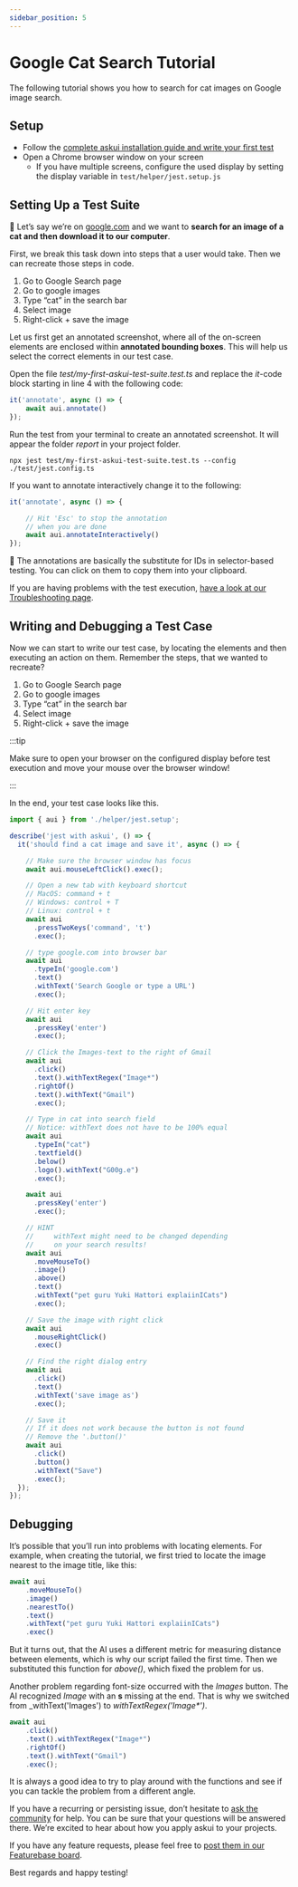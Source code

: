 ```yaml
---
sidebar_position: 5
---
```


# Google Cat Search Tutorial

The following tutorial shows you how to search for cat images on Google image search.

## Setup

* Follow the <a href="../Getting%20Started/getting-started" target="_blank">complete askui installation guide and write your first test</a>
* Open a Chrome browser window on your screen
  * If you have multiple screens, configure the used display by setting the display variable in `test/helper/jest.setup.js`

## Setting Up a Test Suite

💭 Let’s say we’re on [google.com](http://google.com) and we want to **search for an image of a cat and then download it to our computer**.

First, we break this task down into steps that a user would take. Then we can recreate those steps in code.

1. Go to Google Search page 
2. Go to google images
3. Type “cat” in the search bar
4. Select image
5. Right-click + save the image

Let us first get an annotated screenshot, where all of the on-screen elements are enclosed within **annotated bounding boxes**. This will help us select the correct elements in our test case.

Open the file _test/my-first-askui-test-suite.test.ts_ and replace the *it*-code block starting in line 4 with the following code:

```typescript
it('annotate', async () => {
    await aui.annotate()
});
```

Run the test from your terminal to create an annotated screenshot. It will appear the folder _report_ in your project folder.

```shell
npx jest test/my-first-askui-test-suite.test.ts --config ./test/jest.config.ts
```

If you want to annotate interactively change it to the following:

```typescript
it('annotate', async () => {

    // Hit 'Esc' to stop the annotation
    // when you are done
    await aui.annotateInteractively()
});
```

📌 The annotations are basically the substitute for IDs in selector-based testing. 
You can click on them to copy them into your clipboard.

If you are having problems with the test execution, [have a look at our Troubleshooting page](../07-Troubleshooting/index.md).

## Writing and Debugging a Test Case

Now we can start to write our test case, by locating the elements and then executing an action on them. Remember the steps, that we wanted to recreate?

1. Go to Google Search page 
2. Go to google images
3. Type “cat” in the search bar
4. Select image
5. Right-click + save the image

:::tip

Make sure to open your browser on the configured display before test execution and move your mouse over the browser window!

:::

In the end, your test case looks like this.

```typescript
import { aui } from './helper/jest.setup';

describe('jest with askui', () => {
  it('should find a cat image and save it', async () => {

    // Make sure the browser window has focus
    await aui.mouseLeftClick().exec();

    // Open a new tab with keyboard shortcut
    // MacOS: command + t
    // Windows: control + T
    // Linux: control + t
    await aui
      .pressTwoKeys('command', 't')
      .exec();

    // type google.com into browser bar
    await aui
      .typeIn('google.com')
      .text()
      .withText('Search Google or type a URL')
      .exec();

    // Hit enter key
    await aui
      .pressKey('enter')
      .exec();

    // Click the Images-text to the right of Gmail
    await aui
      .click()
      .text().withTextRegex("Image*")
      .rightOf()
      .text().withText("Gmail")
      .exec();

    // Type in cat into search field
    // Notice: withText does not have to be 100% equal
    await aui
      .typeIn("cat")
      .textfield()
      .below()
      .logo().withText("G00g.e")
      .exec();

    await aui
      .pressKey('enter')
      .exec();

    // HINT
    //     withText might need to be changed depending
    //     on your search results!
    await aui
      .moveMouseTo()
      .image()
      .above()
      .text()
      .withText("pet guru Yuki Hattori explaiinICats")
      .exec();

    // Save the image with right click
    await aui
      .mouseRightClick()
      .exec()

    // Find the right dialog entry
    await aui
      .click()
      .text()
      .withText('save image as')
      .exec();

    // Save it
    // If it does not work because the button is not found
    // Remove the '.button()'
    await aui
      .click()
      .button()
      .withText("Save")
      .exec();
  });
});
```

## Debugging

It’s possible that you’ll run into problems with locating elements. For example, when creating the tutorial, we first tried to locate the image nearest to the image title, like this:

```typescript
await aui
    .moveMouseTo()
    .image()
    .nearestTo()
    .text()
    .withText("pet guru Yuki Hattori explaiinICats")
    .exec()
```

But it turns out, that the AI uses a different metric for measuring distance between elements, which is why our script failed the first time. Then we substituted this function for _above()_, which fixed the problem for us.

Another problem regarding font-size occurred with the _Images_ button. The AI recognized _Image_ with an **s** missing at the end. That is why we switched from _withText('Images') to _withTextRegex('Image*')_.

```typescript
await aui
    .click()
    .text().withTextRegex("Image*")
    .rightOf()
    .text().withText("Gmail")
    .exec();
```

It is always a good idea to try to play around with the functions and see if you can tackle the problem from a different angle.

If you have a recurring or persisting issue, don’t hesitate to [ask the community](https://bit.ly/3ekHnGR) for help. You can be sure that your questions will be answered there. We’re excited to hear about how you apply askui to your projects.

If you have any feature requests, please feel free to [post them in our Featurebase board](https://bit.ly/3AP20T7).

Best regards and happy testing!